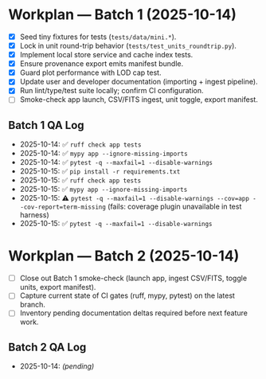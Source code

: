 # Workplan — Batch 1 (2025-10-14)

- [x] Seed tiny fixtures for tests (`tests/data/mini.*`).
- [x] Lock in unit round-trip behavior (`tests/test_units_roundtrip.py`).
- [x] Implement local store service and cache index tests.
- [x] Ensure provenance export emits manifest bundle.
- [x] Guard plot performance with LOD cap test.
- [x] Update user and developer documentation (importing + ingest pipeline).
- [x] Run lint/type/test suite locally; confirm CI configuration.
- [ ] Smoke-check app launch, CSV/FITS ingest, unit toggle, export manifest.

## Batch 1 QA Log

- 2025-10-14: ✅ `ruff check app tests`
- 2025-10-14: ✅ `mypy app --ignore-missing-imports`
- 2025-10-14: ✅ `pytest -q --maxfail=1 --disable-warnings`
- 2025-10-15: ✅ `pip install -r requirements.txt`
- 2025-10-15: ✅ `ruff check app tests`
- 2025-10-15: ✅ `mypy app --ignore-missing-imports`
- 2025-10-15: ⚠️ `pytest -q --maxfail=1 --disable-warnings --cov=app --cov-report=term-missing` (fails: coverage plugin unavailable in test harness)
- 2025-10-15: ✅ `pytest -q --maxfail=1 --disable-warnings`

# Workplan — Batch 2 (2025-10-14)

- [ ] Close out Batch 1 smoke-check (launch app, ingest CSV/FITS, toggle units, export manifest).
- [ ] Capture current state of CI gates (ruff, mypy, pytest) on the latest branch.
- [ ] Inventory pending documentation deltas required before next feature work.

## Batch 2 QA Log

- 2025-10-14: _(pending)_
